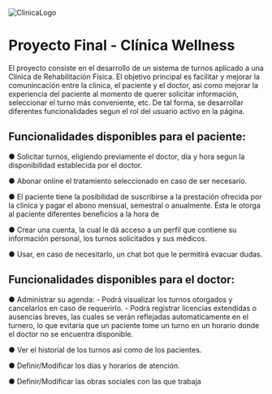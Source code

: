 ![ClinicaLogo](https://)

# Proyecto Final - Clínica Wellness

El proyecto consiste en el desarrollo de un sistema de turnos aplicado a una Clínica de Rehabilitación Física. El objetivo principal es facilitar y mejorar la comunincación entre la clinica, el paciente y el doctor, asi como mejorar la experiencia del paciente al momento de querer solicitar información, seleccionar el turno más conveniente, etc. De tal forma, se desarrollar diferentes funcionalidades segun el rol del usuario activo en la página.

## Funcionalidades disponibles para el paciente:

● Solicitar turnos, eligiendo previamente el doctor, día y hora segun la disponibilidad establecida por el doctor.

● Abonar online el tratamiento seleccionado en caso de ser necesario. 

● El paciente tiene la posibilidad de suscribirse a la prestación ofrecida por la clinica y pagar el abono mensual, semestral o anualmente. Ésta le otorga al paciente diferentes beneficios a la hora de

● Crear una cuenta, la cual le dá acceso a un perfil que contiene su información personal, los turnos solicitados y sus médicos.

● Usar, en caso de necesitarlo, un chat bot que le permitirá evacuar dudas.

## Funcionalidades disponibles para el doctor:

● Administrar su agenda: 
    - Podrá visualizar los turnos otorgados y cancelarlos en caso de requerirlo. 
    - Podrá registrar licencias extendidas o ausencias breves, las cuales se verán reflejadas automaticamente en el turnero, lo que evitaría que un paciente tome un turno en un horario donde el doctor no se encuentra disponible.

● Ver el historial de los turnos asi como de los pacientes.

● Definir/Modificar los días y horarios de atención.

● Definir/Modificar las obras sociales con las que trabaja







